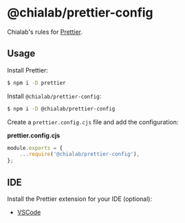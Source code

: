 # @chialab/prettier-config

Chialab's rules for [Prettier](https://prettier.io/).

## Usage

Install Prettier:

```sh
$ npm i -D prettier
```

Install `@chialab/prettier-config`:

```sh
$ npm i -D @chialab/prettier-config
```

Create a `prettier.config.cjs` file and add the configuration:

**prettier.config.cjs**
```js
module.exports = {
    ...require('@chialab/prettier-config'),
};
```

## IDE

Install the Prettier extension for your IDE (optional):

* [VSCode](https://marketplace.visualstudio.com/items?itemName=esbenp.prettier-vscode)
